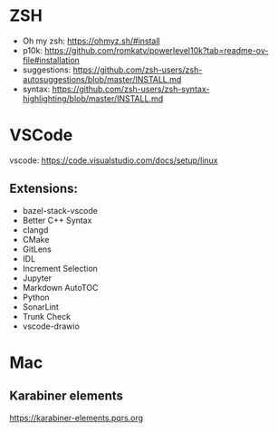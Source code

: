 # ZSH

- Oh my zsh: https://ohmyz.sh/#install
- p10k: https://github.com/romkatv/powerlevel10k?tab=readme-ov-file#installation
- suggestions: https://github.com/zsh-users/zsh-autosuggestions/blob/master/INSTALL.md
- syntax: https://github.com/zsh-users/zsh-syntax-highlighting/blob/master/INSTALL.md

# VSCode

vscode: https://code.visualstudio.com/docs/setup/linux

## Extensions:

- bazel-stack-vscode
- Better C++ Syntax
- clangd
- CMake
- GitLens
- IDL
- Increment Selection
- Jupyter
- Markdown AutoTOC
- Python
- SonarLint
- Trunk Check
- vscode-drawio

# Mac

## Karabiner elements

https://karabiner-elements.pqrs.org
